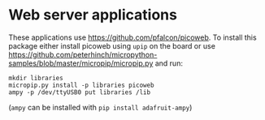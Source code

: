 # Web server applications

These applications use https://github.com/pfalcon/picoweb. To install this package either install picoweb using `upip` on 
the board or use https://github.com/peterhinch/micropython-samples/blob/master/micropip/micropip.py and run: 
``` 
mkdir libraries
micropip.py install -p libraries picoweb
ampy -p /dev/ttyUSB0 put libraries /lib
```
(`ampy` can be installed with `pip install adafruit-ampy`)

